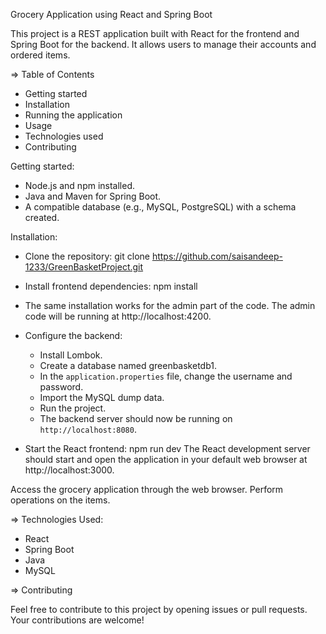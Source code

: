 Grocery Application using React and Spring Boot

This project is a REST application built with React for the frontend and Spring Boot for the backend. It allows users to manage their accounts and ordered items.

=> Table of Contents

- Getting started
- Installation
- Running the application
- Usage
- Technologies used
- Contributing

Getting started:
- Node.js and npm installed.
- Java and Maven for Spring Boot.
- A compatible database (e.g., MySQL, PostgreSQL) with a schema created.

Installation:

- Clone the repository:
  git clone https://github.com/saisandeep-1233/GreenBasketProject.git

- Install frontend dependencies:
  npm install

- The same installation works for the admin part of the code.
  The admin code will be running at http://localhost:4200.

- Configure the backend:
  - Install Lombok.
  - Create a database named greenbasketdb1.
  - In the `application.properties` file, change the username and password.
  - Import the MySQL dump data.
  - Run the project.
  - The backend server should now be running on `http://localhost:8080`.

- Start the React frontend:
  npm run dev
  The React development server should start and open the application in your default web browser at http://localhost:3000.

Access the grocery application through the web browser. Perform operations on the items.

=> Technologies Used:
  - React
  - Spring Boot
  - Java
  - MySQL

=> Contributing

Feel free to contribute to this project by opening issues or pull requests. Your contributions are welcome!
